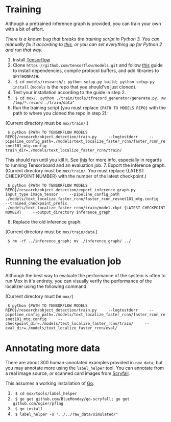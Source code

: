 # Training
Although a pretrained inference graph is provided, you can train your own with a bit of effort.

*There is a known bug that breaks the training script in Python 3. You can manually fix it according to [this](https://github.com/tensorflow/models/issues/3705#issuecomment-375563179), or you can set everything up for Python 2 and run that way.*

1. Install [Tensorflow](https://www.tensorflow.org/install/)
2. Clone `https://github.com/tensorflow/models.git` and follow [this](https://github.com/tensorflow/models/blob/master/research/object_detection/g3doc/installation.md) guide to install dependencies, compile protocol buffers, and add libraries to `$PYTHONPATH`.
3. ` $ cd models/research/; python setup.py build; python setup.py install` (`models` is the repo that you should've just cloned).
4. Test your installation according to the guide in step 2.
5. ` $ cd mox/; python ./train/tools/tfrecord_generator/generate.py; mv /tmp/*.record ./train/data"`
6. Run the training script (you must replace `{PATH TO MODELS REPO}` with the path to where you cloned the repo in step 2):

  (Current directory must be `mox/train/`.)

  ` $ python {PATH TO TENSORFLOW MODELS REPO}/research/object_detection/train.py     --logtostderr     --pipeline_config_path=./models/text_localize_faster_rcnn/faster_rcnn_resnet101_mtg.config     --train_dir=./models/text_localize_faster_rcnn/train/`

  This should run until you kill it. See [this](https://github.com/tensorflow/models/blob/master/research/object_detection/g3doc/running_locally.md) for more info, especially in regards to running Tensorboard and an evaluation job.
7. Export the inference graph:
  (Current directory must be `mox/train/`. You must replace {LATEST CHECKPOINT NUMBER} with the number of the latest checkpoint.)

  ` $ python {PATH TO TENSORFLOW MODELS REPO}/research/object_detection/export_inference_graph.py     --input_type image_tensor     --pipeline_config_path ./models/text_localize_faster_rcnn/faster_rcnn_resnet101_mtg.config     --trained_checkpoint_prefix ./models/text_localize_faster_rcnn/train/model.ckpt-{LATEST CHECKPOINT NUMBER}     --output_directory inference_graph`

8. Replace the old inference graph:

  (Current directory must be `mox/train/data`.)

  ` $ rm -rf ../inference_graph; mv ./inference_graph/ ../`
# Running the evaluation job
Although the best way to evaluate the performance of the system is often to run Mox in it's entirety, you can visually verify the performance of the localizer using the following command:

  (Current directory must be `mox/`)

  ` $ python {PATH TO TENSORFLOW MODELS REPO}/research/object_detection/train.py     --logtostderr     --pipeline_config_path=./models/text_localize_faster_rcnn/faster_rcnn_resnet101_mtg.config     --checkpoint_dir=./models/text_localize_faster_rcnn/train/     --eval_dir=./models/text_localize_faster_rcnn/eval/`
# Annotating more data
There are about 300 human-annotated examples provided in `raw_data`, but you may annotate more using the `label_helper` tool. You can annotate from a real image source, or scanned card images from [Scryfall](https://scryfall.com).

This assumes a working installation of [Go](https://golang.org/).
1. ` $ cd mox/tools/label_helper`
2. ` $ go get github.com/BlueMonday/go-scryfall; go get github.com/ogier/pflag`
3. ` $ go install`
4. ` $ label_helper -o "../../raw_data/simulated/"`
